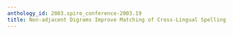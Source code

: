 ```yaml
---
anthology_id: 2003.spire_conference-2003.19
title: Non-adjacent Digrams Improve Matching of Cross-Lingual Spelling Variants
---
```

